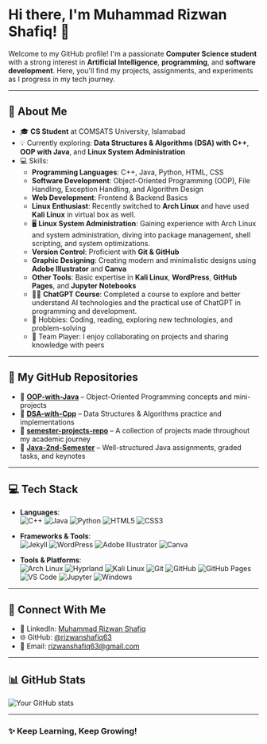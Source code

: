 # Hi there, I'm Muhammad Rizwan Shafiq! 👋

Welcome to my GitHub profile! I'm a passionate **Computer Science student** with a strong interest in **Artificial Intelligence**, **programming**, and **software development**. Here, you'll find my projects, assignments, and experiments as I progress in my tech journey.

---

## 🚀 About Me
- 🎓 **CS Student** at COMSATS University, Islamabad
- 💡 Currently exploring: **Data Structures & Algorithms (DSA) with C++**, **OOP with Java**, and **Linux System Administration**
- 💻 Skills:  
  - **Programming Languages**: C++, Java, Python, HTML, CSS  
  - **Software Development**: Object-Oriented Programming (OOP), File Handling, Exception Handling, and Algorithm Design  
  - **Web Development**: Frontend & Backend Basics  
  - **Linux Enthusiast**: Recently switched to **Arch Linux** and have used **Kali Linux** in virtual box as well.
  - 🖥️ **Linux System Administration**: Gaining experience with Arch Linux and system administration, diving into package management, shell scripting, and system optimizations.
  - **Version Control**: Proficient with **Git & GitHub**  
  - **Graphic Designing**: Creating modern and minimalistic designs using **Adobe Illustrator** and **Canva**  
  - **Other Tools**: Basic expertise in **Kali Linux**, **WordPress**, **GitHub Pages**, and **Jupyter Notebooks**  
  - 🧑‍💻 **ChatGPT Course**: Completed a course to explore and better understand AI technologies and the practical use of ChatGPT in programming and development.
  - 🎨 Hobbies: Coding, reading, exploring new technologies, and problem-solving  
  - 🤝 Team Player: I enjoy collaborating on projects and sharing knowledge with peers

---

## 🌟 My GitHub Repositories
- 📂 **[OOP-with-Java](https://github.com/rizwanshafiq63/OOP-with-Java.git)** – Object-Oriented Programming concepts and mini-projects
- 📂 **[DSA-with-Cpp](https://github.com/rizwanshafiq63/DSA-with-Cpp.git)** – Data Structures & Algorithms practice and implementations
- 📂 **[semester-projects-repo](https://github.com/rizwanshafiq63/semester-projects-repo.git)** – A collection of projects made throughout my academic journey
- 📂 **[Java-2nd-Semester](https://github.com/rizwanshafiq63/Java-2nd-Semester.git)** – Well-structured Java assignments, graded tasks, and keynotes

---

## 💻 Tech Stack
- **Languages**:  
  ![C++](https://img.shields.io/badge/C%2B%2B-00599C?style=for-the-badge&logo=c%2B%2B&logoColor=white)
  ![Java](https://img.shields.io/badge/Java-007396?style=for-the-badge&logo=java&logoColor=white)
  ![Python](https://img.shields.io/badge/Python-3776AB?style=for-the-badge&logo=python&logoColor=white)
  ![HTML5](https://img.shields.io/badge/HTML5-E34F26?style=for-the-badge&logo=html5&logoColor=white)
  ![CSS3](https://img.shields.io/badge/CSS3-1572B6?style=for-the-badge&logo=css3&logoColor=white)

- **Frameworks & Tools**:  
  ![Jekyll](https://img.shields.io/badge/Jekyll-CC0000?style=for-the-badge&logo=jekyll&logoColor=white)
  ![WordPress](https://img.shields.io/badge/WordPress-21759B?style=for-the-badge&logo=wordpress&logoColor=white)
  ![Adobe Illustrator](https://img.shields.io/badge/Adobe%20Illustrator-FF9A00?style=for-the-badge&logo=adobeillustrator&logoColor=white)
  ![Canva](https://img.shields.io/badge/Canva-00C4CC?style=for-the-badge&logo=canva&logoColor=white)

- **Tools & Platforms**:  
  ![Arch Linux](https://img.shields.io/badge/Arch_Linux-1793D1?style=for-the-badge&logo=arch-linux&logoColor=white)
  ![Hyprland](https://img.shields.io/badge/Hyprland-8A2BE2?style=for-the-badge&logo=linux&logoColor=white)
  ![Kali Linux](https://img.shields.io/badge/Kali%20Linux-557C8D?style=for-the-badge&logo=kali-linux&logoColor=white)
  ![Git](https://img.shields.io/badge/Git-F05032?style=for-the-badge&logo=git&logoColor=white)
  ![GitHub](https://img.shields.io/badge/GitHub-181717?style=for-the-badge&logo=github&logoColor=white)
  ![GitHub Pages](https://img.shields.io/badge/GitHub%20Pages-181717?style=for-the-badge&logo=github&logoColor=white)
  ![VS Code](https://img.shields.io/badge/VS%20Code-007ACC?style=for-the-badge&logo=visual-studio-code&logoColor=white)
  ![Jupyter](https://img.shields.io/badge/Jupyter-F37626?style=for-the-badge&logo=jupyter&logoColor=white)
  ![Windows](https://img.shields.io/badge/Windows-0078D4?style=for-the-badge&logo=windows&logoColor=white)  

---

## 📧 Connect With Me
- 💼 LinkedIn: [Muhammad Rizwan Shafiq](https://www.linkedin.com/in/rizwanshafiq63?utm_source=share&utm_campaign=share_via&utm_content=profile&utm_medium=android_app)
- 🌐 GitHub: [@rizwanshafiq63](https://github.com/rizwanshafiq63)
- 📧 Email: [rizwanshafiq63@gmail.com](mailto:rizwanshafiq63@gmail.com)

---

## 📊 GitHub Stats
![Your GitHub stats](https://github-readme-stats.vercel.app/api?username=rizwanshafiq63&show_icons=true&theme=radical)

---

### ✨ Keep Learning, Keep Growing!
